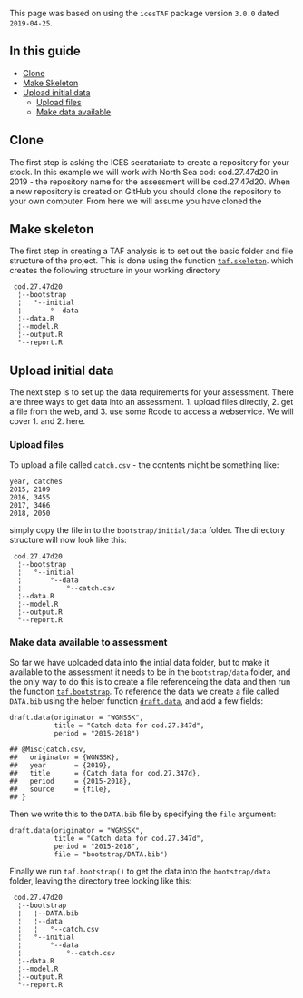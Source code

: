 This page was based on using the `icesTAF` package version `3.0.0` dated
`2019-04-25`.

In this guide
-------------

-   [Clone](#clone)
-   [Make Skeleton](#make-skeleton)
-   [Upload initial data](#upload-initial-data)
    -   [Upload files](#upload-files)
    -   [Make data available](#make-data-available-to-assessment)

Clone
-----

The first step is asking the ICES secratariate to create a repository
for your stock. In this example we will work with North Sea cod:
cod.27.47d20 in 2019 - the repository name for the assessment will be
cod.27.47d20. When a new repository is created on GitHub you should
clone the repository to your own computer. From here we will assume you
have cloned the

Make skeleton
-------------

The first step in creating a TAF analysis is to set out the basic folder
and file structure of the project. This is done using the function
[`taf.skeleton`](https://rdrr.io/cran/icesTAF/man/taf.skeleton.html).
which creates the following structure in your working directory

     cod.27.47d20    
      ¦--bootstrap   
      ¦   °--initial 
      ¦       °--data
      ¦--data.R      
      ¦--model.R     
      ¦--output.R    
      °--report.R    

Upload initial data
-------------------

The next step is to set up the data requirements for your assessment.
There are three ways to get data into an assessment. 1. upload files
directly, 2. get a file from the web, and 3. use some Rcode to access a
webservice. We will cover 1. and 2. here.

### Upload files

To upload a file called `catch.csv` - the contents might be something
like:

    year, catches
    2015, 2109
    2016, 3455
    2017, 3466
    2018, 2050

simply copy the file in to the `bootstrap/initial/data` folder. The
directory structure will now look like this:

     cod.27.47d20             
      ¦--bootstrap            
      ¦   °--initial          
      ¦       °--data         
      ¦           °--catch.csv
      ¦--data.R               
      ¦--model.R              
      ¦--output.R             
      °--report.R             

### Make data available to assessment

So far we have uploaded data into the intial data folder, but to make it
available to the assessment it needs to be in the `bootstrap/data`
folder, and the only way to do this is to create a file referenceing the
data and then run the function
[`taf.bootstrap`](https://rdrr.io/cran/icesTAF/man/taf.bootstrap.html).
To reference the data we create a file called `DATA.bib` using the
helper function
[`draft.data`](https://rdrr.io/cran/icesTAF/man/draft.data.html), and
add a few fields:

    draft.data(originator = "WGNSSK", 
               title = "Catch data for cod.27.347d", 
               period = "2015-2018")

    ## @Misc{catch.csv,
    ##   originator = {WGNSSK},
    ##   year       = {2019},
    ##   title      = {Catch data for cod.27.347d},
    ##   period     = {2015-2018},
    ##   source     = {file},
    ## }

Then we write this to the `DATA.bib` file by specifying the `file`
argument:

    draft.data(originator = "WGNSSK", 
               title = "Catch data for cod.27.347d", 
               period = "2015-2018",
               file = "bootstrap/DATA.bib")

Finally we run `taf.bootstrap()` to get the data into the
`bootstrap/data` folder, leaving the directory tree looking like this:

     cod.27.47d20             
      ¦--bootstrap            
      ¦   ¦--DATA.bib         
      ¦   ¦--data             
      ¦   ¦   °--catch.csv    
      ¦   °--initial          
      ¦       °--data         
      ¦           °--catch.csv
      ¦--data.R               
      ¦--model.R              
      ¦--output.R             
      °--report.R
